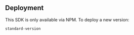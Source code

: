 ## Deployment

This SDK is only available via NPM. To deploy a new version:

```
standard-version
```
